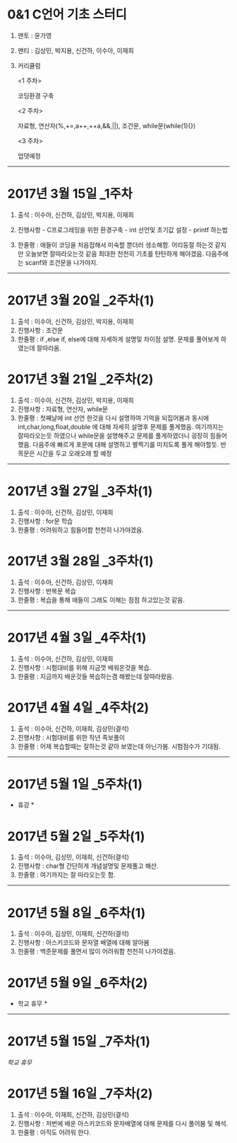 # 0&1 C언어 기초 스터디 #

1. 맨토 : 윤가영

2. 맨티 : 김상민, 박지용, 신건하, 이수아, 이재희

3. 커리큘럼

   <1 주차> 
   	
   	코딩환경 구축

   <2 주차>

    자료형, 연산자(%,+=,a++,++a,&&,||), 조건문, while문(while(1){})

   <3 주차> 

    업뎃예정

--------------------------------------------------------------------------------

# 2017년 3월 15일 _1주차 #

1. 출석		: 이수아, 신건하, 김상민, 박지용, 이재희

2. 진행사항	- C프로그레밍을 위한 환경구축
			- int 선언및 초기값 설정
			- printf 하는법
3. 한줄평		: 애들이 코딩을 처음접해서 미숙할 뿐더러 생소해함. 어리둥절 하는것 같지만 오늘보면		 			  잘따라오는것 같음 최대한 천천히 기초를 탄탄하게 해야겠음. 다음주에는 scanf와 조건문을				  나가야지.
--------------------------------------------------------------------------------

# 2017년 3월 20일 _2주차(1) #

1. 출석		: 이수아, 신건하, 김상민, 박지용, 이재희
2. 진행사항	: 조건문
3. 한줄평		: if ,else if, else에 대해 자세하게 설명및 차이점 설명. 문제를 풀어보게 하였는데 				  잘따라옴. 

# 2017년 3월 21일 _2주차(2) #

1. 출석		: 이수아, 신건하, 김상민, 박지용, 이재희
2. 진행사항	: 자료형, 연산자, while문
3. 한줄평		: 첫째날에 int 선언 한것을 다시 설명하여 기억을 되집어봄과 동시에 								  int,char,long,float,double 에 대해 자세히 설명후 문제를 풀게했음. 여기까지는 				  잘따라오는듯 하였으나 while문을 설명해주고 문제를 풀게하였더니 굉장히 힘들어 					  했음. 다음주에 빠르게 포문에 대해 설명하고 별찍기를 미치도록 풀게 해야할듯. 반목문은 				  시간을 두고 오래오래 할 예정 

--------------------------------------------------------------------------------

# 2017년 3월 27일 _3주차(1) #

1. 출석		: 이수아, 신건하, 김상민, 이재희
2. 진행사항	: for문 학습
3. 한줄평		: 어려워하고 힘들어함 천천히 나가야겠음.

# 2017년 3월 28일 _3주차(1) #

1. 출석		: 이수아, 신건하, 김상민, 이재희
2. 진행사항	: 반복문 복습 	
3. 한줄평		: 복습을 통해 애들이 그래도 이해는 점점 하고있는것 같음.

--------------------------------------------------------------------------------

# 2017년 4월 3일 _4주차(1) #

1. 출석		: 이수아, 신건하, 김상민, 이재희
2. 진행사항	: 시험대비를 위해 지금껏 배워온것을 복습.
3. 한줄평		: 지금까지 배운것들 복습하는겸 해봤는데 잘따라왔음. 

# 2017년 4월 4일 _4주차(2) #

1. 출석		: 이수아, 신건하, 이재희, 김상민(결석)
2. 진행사항	: 시험대비를 위한 작년 족보풀이 
3. 한줄평		: 어제 복습할때는 잘하는것 같아 보였는데 아닌가봄. 시험점수가 기대됨.

--------------------------------------------------------------------------------

# 2017년 5월 1일 _5주차(1) #

* 휴강 *

# 2017년 5월 2일 _5주차(1) #

1. 출석		: 이수아, 김상민, 이재희, 신건하(결석)
2. 진행사항	: char형 간단하게 개념설명및 문제풀고 해산.
3. 한줄평		: 여기까지는 잘 따라오는듯 함.

--------------------------------------------------------------------------------

# 2017년 5월 8일 _6주차(1) #

1. 출석		: 이수아, 김상민, 이재희, 신건하(결석)
2. 진행사항	: 아스키코드와 문자열 배열에 대해 알아봄
3. 한줄평		: 백준문제를 풀면서 많이 어려워함 천천히 나가야겠음. 

# 2017년 5월 9일 _6주차(2) #

* 학교 휴무 *

--------------------------------------------------------------------------------

# 2017년 5월 15일 _7주차(1) #

*학교 휴무*

# 2017년 5월 16일 _7주차(2) #

1. 출석		: 이수아, 이재희, 신건하, 김상민(결석)
2. 진행사항	: 저번에 배운 아스키코드와 문자배열에 대해 문제를 다시 풀어봄 및 해석.
3. 한줄평		: 아직도 어려워 한다.